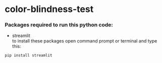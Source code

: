# color-blindness-test
### Packages required to run this python code:
- streamlit <br />
to install these packages open command prompt or terminal and type this:
```
pip install streamlit
```
